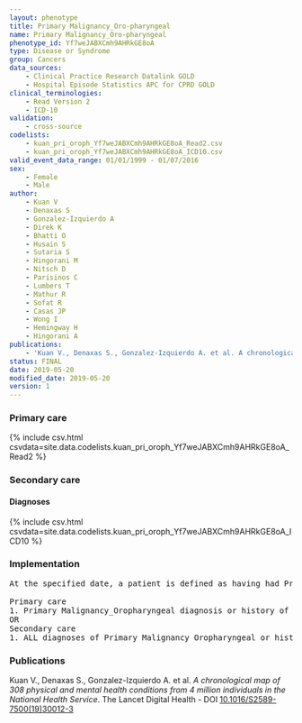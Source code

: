 ```yaml
---
layout: phenotype
title: Primary Malignancy_Oro-pharyngeal
name: Primary Malignancy_Oro-pharyngeal
phenotype_id: Yf7weJABXCmh9AHRkGE8oA 
type: Disease or Syndrome
group: Cancers
data_sources: 
    - Clinical Practice Research Datalink GOLD
    - Hospital Episode Statistics APC for CPRD GOLD
clinical_terminologies: 
    - Read Version 2
    - ICD-10
validation: 
    - cross-source
codelists: 
    - kuan_pri_oroph_Yf7weJABXCmh9AHRkGE8oA_Read2.csv
    - kuan_pri_oroph_Yf7weJABXCmh9AHRkGE8oA_ICD10.csv
valid_event_data_range: 01/01/1999 - 01/07/2016
sex: 
    - Female
    - Male
author: 
    - Kuan V
    - Denaxas S
    - Gonzalez-Izquierdo A
    - Direk K
    - Bhatti O
    - Husain S
    - Sutaria S
    - Hingorani M
    - Nitsch D
    - Parisinos C
    - Lumbers T
    - Mathur R
    - Sofat R
    - Casas JP
    - Wong I
    - Hemingway H
    - Hingorani A
publications: 
    - 'Kuan V., Denaxas S., Gonzalez-Izquierdo A. et al. A chronological map of 308 physical and mental health conditions from 4 million individuals in the National Health Service. The Lancet Digital Health - DOI: 10.1016/S2589-7500(19)30012-3' 
status: FINAL
date: 2019-05-20
modified_date: 2019-05-20
version: 1
---
```

### Primary care 
{% include csv.html csvdata=site.data.codelists.kuan_pri_oroph_Yf7weJABXCmh9AHRkGE8oA_Read2 %}
### Secondary care 
#### Diagnoses 
{% include csv.html csvdata=site.data.codelists.kuan_pri_oroph_Yf7weJABXCmh9AHRkGE8oA_ICD10 %}
### Implementation 
<pre>At the specified date, a patient is defined as having had Primary Malignancy Oropharyngeal IF they meet the criteria for any of the following on or before the specified date. The earliest date on which the individual meets any of the following criteria on or before the specified date is defined as the first event date:

Primary care
1. Primary Malignancy_Oropharyngeal diagnosis or history of diagnosis during a consultation 
OR
Secondary care
1. ALL diagnoses of Primary Malignancy_Oropharyngeal or history of diagnosis during a hospitalization</pre> 
 
### Publications 
Kuan V., Denaxas S., Gonzalez-Izquierdo A. et al. _A chronological map of 308 physical and mental health conditions from 4 million individuals in the National Health Service_. The Lancet Digital Health - DOI <a href='https://www.thelancet.com/journals/landig/article/PIIS2589-7500(19)30012-3/fulltext'>10.1016/S2589-7500(19)30012-3</a>